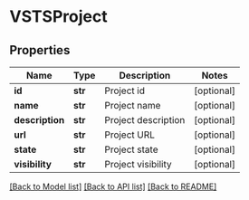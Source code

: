 # VSTSProject

## Properties
Name | Type | Description | Notes
------------ | ------------- | ------------- | -------------
**id** | **str** | Project id | [optional] 
**name** | **str** | Project name | [optional] 
**description** | **str** | Project description | [optional] 
**url** | **str** | Project URL | [optional] 
**state** | **str** | Project state | [optional] 
**visibility** | **str** | Project visibility | [optional] 

[[Back to Model list]](../README.md#documentation-for-models) [[Back to API list]](../README.md#documentation-for-api-endpoints) [[Back to README]](../README.md)

